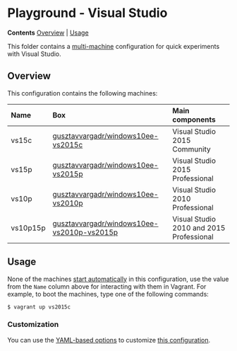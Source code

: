# Playground - Visual Studio

**Contents** [Overview] | [Usage]  

This folder contains a [multi-machine][VagrantMultiMachine] configuration for quick experiments with Visual Studio.

## Overview

This configuration contains the following machines:

Name | Box | Main components
:--- | :--- | :---
vs15c | [gusztavvargadr/windows10ee-vs2015c] | Visual Studio 2015 Community
vs15p | [gusztavvargadr/windows10ee-vs2015p] | Visual Studio 2015 Professional
vs10p | [gusztavvargadr/windows10ee-vs2010p] | Visual Studio 2010 Professional
vs10p15p | [gusztavvargadr/windows10ee-vs2010p-vs2015p] | Visual Studio 2010 and 2015 Professional

## Usage

None of the machines [start automatically][VagrantAutostart] in this configuration, use the value from the `Name` column above for interacting with them in Vagrant. For example, to boot the machines, type one of the following commands:

```
$ vagrant up vs2015c
```

### Customization

You can use the [YAML-based options][Samples] to customize [this configuration][YAML].

[Overview]: #overview
[Usage]: #usage

[gusztavvargadr/windows10ee-vs2015c]: https://atlas.hashicorp.com/gusztavvargadr/boxes/windows10ee-vs2015c
[gusztavvargadr/windows10ee-vs2015p]: https://atlas.hashicorp.com/gusztavvargadr/boxes/windows10ee-vs2015p
[gusztavvargadr/windows10ee-vs2010p]: https://atlas.hashicorp.com/gusztavvargadr/boxes/windows10ee-vs2010p
[gusztavvargadr/windows10ee-vs2010p-vs2015p]: https://atlas.hashicorp.com/gusztavvargadr/boxes/windows10ee-vs2010p-vs2015p

[VagrantMultiMachine]: https://www.vagrantup.com/docs/multi-machine/
[VagrantAutostart]: https://www.vagrantup.com/docs/multi-machine/#autostart-machines

[Samples]: ../../../samples
[YAML]: vagrant.yml
